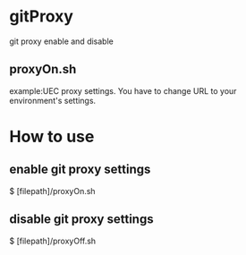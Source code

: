 # gitProxy
git proxy enable and disable

## proxyOn.sh
example:UEC proxy settings.
You have to change URL to your environment's settings.

# How to use
## enable git proxy settings
$ [filepath]/proxyOn.sh
## disable git proxy settings
$ [filepath]/proxyOff.sh

